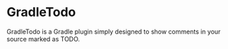 GradleTodo
==========

GradleTodo is a Gradle plugin simply designed to show comments in your source marked as TODO.


